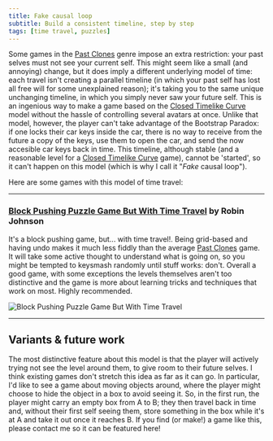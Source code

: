 ```yaml
---
title: Fake causal loop
subtitle: Build a consistent timeline, step by step
tags: [time travel, puzzles]
---
```


Some games in the [Past Clones](/time-genres/past-clones) genre impose an extra restriction: your past selves must not see your current self.
This might seem like a small (and annoying) change, but it does imply a different underlying model of time: each travel isn't creating a parallel
timeline (in which your past self has lost all free will for some unexplained reason); it's taking you to the same unique unchanging timeline,
in which you simply never saw your future self. This is an ingenious way to make a game based on the [Closed Timelike Curve](/time-genres/closed-timelike-curve)
model without the hassle of controlling several avatars at once. Unlike that model, however, the player can't take advantage of the Bootstrap Paradox:
if one locks their car keys inside the car, there is no way to receive from the future a copy of the keys, use them to open the car, and send
the now accesible car keys back in time. This timeline, although stable (and a reasonable level for a [Closed Timelike Curve](/time-genres/closed-timelike-curve)
game), cannot be 'started', so it can't happen on this model (which is why I call it "_Fake_ causal loop").

Here are some games with this model of time travel:

-----

### [Block Pushing Puzzle Game But With Time Travel](https://versificator.itch.io/block-pushing-puzzle-game-but-you-can-time-travel) by Robin Johnson

It's a block pushing game, but... with time travel!. Being grid-based and having undo makes it much less fiddly than the average 
[Past Clones](/time-genres/past-clones) game. It will take some active thought to understand what is going on, so you might be tempted
to keysmash randomly until stuff works: don't. Overall a good game, with some exceptions the levels themselves aren't too distinctive
and the game is more about learning tricks and techniques that work on most. Highly recommended.

![Block Pushing Puzzle Game But With Time Travel](https://img.itch.zone/aW1nLzMwMjgwMjgucG5n/315x250%23c/7f37hi.png)

-----

## Variants & future work

The most distinctive feature about this model is that the player will actively trying not see the level around them, to give room
to their future selves. I think existing games don't stretch this idea as far as it can go. In particular, I'd like to see a game
about moving objects around, where the player might choose to hide the object in a box to avoid seeing it. So, in the first run,
the player might carry an empty box from A to B; they then travel back in time and, without their first self seeing them, store something
in the box while it's at A and take it out once it reaches B. If you find (or make!) a game like this, please contact me so it can be
featured here!



